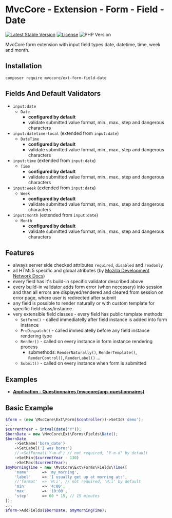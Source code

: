 # MvcCore - Extension - Form - Field - Date

[![Latest Stable Version](https://img.shields.io/badge/Stable-v5.1.7-brightgreen.svg?style=plastic)](https://github.com/mvccore/ext-form-field-date/releases)
[![License](https://img.shields.io/badge/License-BSD%203-brightgreen.svg?style=plastic)](https://mvccore.github.io/docs/mvccore/5.0.0/LICENSE.md)
![PHP Version](https://img.shields.io/badge/PHP->=5.4-brightgreen.svg?style=plastic)

MvcCore form extension with input field types date, datetime, time, week and month.

## Installation
```shell
composer require mvccore/ext-form-field-date
```

## Fields And Default Validators
- `input:date`
	- `Date`
		- **configured by default**
		- validate submitted value format, min., max., step and dangerous characters
- `input:datetime-local` (extended from `input:date`)
	- `DateTime`
		- **configured by default**
		- validate submitted value format, min., max., step and dangerous characters
- `input:time` (extended from `input:date`)
	- `Time`
		- **configured by default**
		- validate submitted value format, min., max., step and dangerous characters
- `input:week` (extended from `input:date`)
	- `Week`
		- **configured by default**
		- validate submitted value format, min., max., step and dangerous characters
- `input:month` (extended from `input:date`)
	- `Month`
		- **configured by default**
		- validate submitted value format, min., max., step and dangerous characters

## Features
- always server side checked attributes `required`, `disabled` and `readonly`
- all HTML5 specific and global atributes (by [Mozilla Development Network Docs](https://developer.mozilla.org/en-US/docs/Web/HTML/Reference))
- every field has it's build-in specific validator described above
- every build-in validator adds form error (when necessary) into session
  and than all errors are displayed/rendered and cleared from session on error page, 
  where user is redirected after submit
- any field is possible to render naturally or with custom template for specific field class/instance
- very extensible field classes - every field has public template methods:
	- `SetForm()`		- called immediatelly after field instance is added into form instance
	- `PreDispatch()`	- called immediatelly before any field instance rendering type
	- `Render()`		- called on every instance in form instance rendering process
		- submethods: `RenderNaturally()`, `RenderTemplate()`, `RenderControl()`, `RenderLabel()` ...
	- `Submit()`		- called on every instance when form is submitted

## Examples
- [**Application - Questionnaires (mvccore/app-questionnaires)**](https://github.com/mvccore/app-questionnaires)

## Basic Example

```php
$form = (new \MvcCore\Ext\Form($controller))->SetId('demo');
...
$currentYear = intval(date("Y"));
$bornDate = new \MvcCore\Ext\Forms\Fields\Date();
$bornDate
	->SetName('born_date')
	->SetLabel('I was born:')
	//->SetFormat('Y-m-d') // not required, 'Y-m-d' by default
	->SetMin($currentYear - 130)
	->SetMax($currentYear);
$myMorningTime = new \MvcCore\Ext\Forms\Fields\Time([
	'name'		=> 'my_morning',
	'label'		=> 'I usually get up at morning at:',
	//'format'	=> 'H:i', // not required, 'H:i' by default
	'min'		=> '4:00',
	'max'		=> '10:00',
	'step'		=> 60 * 15, // 15 minutes
]);
...
$form->AddFields($bornDate, $myMorningTime);
```
